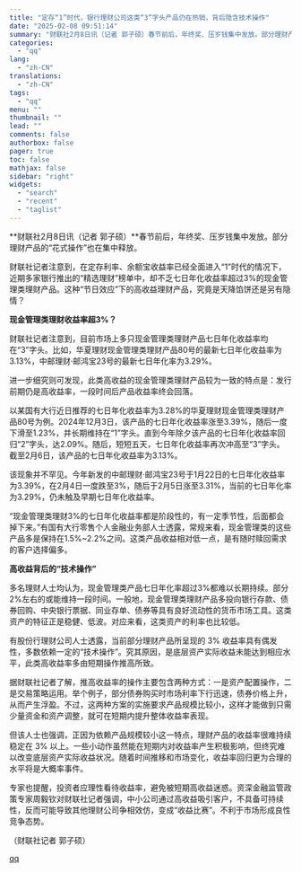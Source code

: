 ```yaml
---
title: "定存“1”时代，银行理财公司这类“3”字头产品仍在热销，背后隐含技术操作"
date: "2025-02-08 09:51:14"
summary: "财联社2月8日讯（记者 郭子硕）春节前后，年终奖、压岁钱集中发放。部分理财产品的“花式操作”也在集中..."
categories:
  - "qq"
lang:
  - "zh-CN"
translations:
  - "zh-CN"
tags:
  - "qq"
menu: ""
thumbnail: ""
lead: ""
comments: false
authorbox: false
pager: true
toc: false
mathjax: false
sidebar: "right"
widgets:
  - "search"
  - "recent"
  - "taglist"
---
```


**财联社2月8日讯（记者 郭子硕）**春节前后，年终奖、压岁钱集中发放。部分理财产品的“花式操作”也在集中释放。

财联社记者注意到，在定存利率、余额宝收益率已经全面进入“1”时代的情况下，近期多家银行推出的“精选理财”榜单中，却不乏七日年化收益率超过3%的现金管理类理财产品。这种“节日效应”下的高收益理财产品，究竟是天降馅饼还是另有隐情？

**现金管理类理财收益率超3%？**

财联社记者注意到，目前市场上多只现金管理类理财产品七日年化收益率均在“3”字头。比如，华夏理财现金管理类理财产品80号的最新七日年化收益率为3.13%，中邮理财·邮鸿宝23号的最新七日年化率为3.29%。

进一步细究则可发现，此类高收益的现金管理类理财产品较为一致的特点是：发行前期仍是高收益率，一段时间后产品收益率终会回落。

以某国有大行近日推荐的七日年化收益率为3.28%的华夏理财现金管理类理财产品80号为例。2024年12月3日，该产品的七日年化收益率涨至3.39%，随后一度下滑至1.23%，并长期维持在“1”字头。直到今年除夕该产品的七日年化收益率回归“2”字头，达2.09%。随后，短短五天，七日年化收益率再次冲高至“3”字头。截至2月6日，该产品的七日年化收益率为3.13%。

该现象并不罕见。今年新发的中邮理财·邮鸿宝23号于1月22日的七日年化收益率为3.39%，在2月4日一度跌至3%，随后于2月5日涨至3.31%，当前的七日年化率为3.29%，仍未触及早期七日年化收益率。

“现金管理类理财3%的七日年化收益率都是阶段性的，有一定季节性，后面都会掉下来。”有国有大行零售个人金融业务部人士透露，常规来看，现金管理类的这些产品多是保持在1.5%~2.2%之间。这类产品收益相对低一点，是有随时赎回需求的客户选择偏多。

**高收益背后的“技术操作”**

多名理财人士均认为，现金管理类产品七日年化率超过3%都难以长期持续。部分2%左右的或能维持一段时间。一般地，现金管理类理财产品多投向银行存款、债券回购、中央银行票据、同业存单、债券等具有良好流动性的货币市场工具。这类资产的特征正是稳健、低波。对应来看，这类资产的利率也比较低。

有股份行理财公司人士透露，当前部分理财产品所呈现的 3% 收益率具有偶发性，多数依赖一定的“技术操作”。究其原因，是底层资产实际收益未能达到相应水平，此类高收益率多由短期操作推高所致。

据财联社记者了解，推高收益率的操作主要包含两种方式：一是资产配置操作，二是交易策略运用。举个例子，部分债券购买时市场利率下行迅速，债券价格上升，从而产生浮盈。不过，这两种方案的实施要求产品规模比较小，这样才能做到只需少量资金和资产调整，就可在短期内提升整体收益率表现。

但该人士也强调，正因为依赖产品规模较小这一特点，理财产品的收益率很难持续稳定在 3% 以上。一些小动作虽然能在短期内对收益率产生积极影响，但终究难以改变底层资产实际收益状况。随着时间推移和市场变化，收益率回归更为合理的水平将是大概率事件。

专家也提醒，投资者应理性看待收益率，避免被短期高收益迷惑。资深金融监管政策专家周毅钦对财联社记者强调，中小公司通过高收益吸引客户，不具备可持续性，反而可能导致其他理财公司争相效仿，变成“收益比赛”。不利于市场形成良性竞争态势。

（财联社记者 郭子硕）

[qq](https://new.qq.com/rain/a/20250208A027R800)
